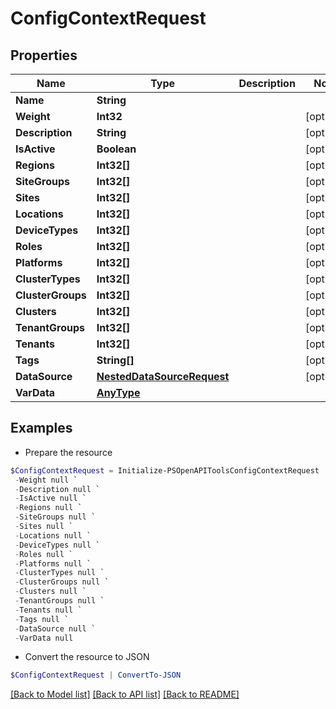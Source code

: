 # ConfigContextRequest
## Properties

Name | Type | Description | Notes
------------ | ------------- | ------------- | -------------
**Name** | **String** |  | 
**Weight** | **Int32** |  | [optional] 
**Description** | **String** |  | [optional] 
**IsActive** | **Boolean** |  | [optional] 
**Regions** | **Int32[]** |  | [optional] 
**SiteGroups** | **Int32[]** |  | [optional] 
**Sites** | **Int32[]** |  | [optional] 
**Locations** | **Int32[]** |  | [optional] 
**DeviceTypes** | **Int32[]** |  | [optional] 
**Roles** | **Int32[]** |  | [optional] 
**Platforms** | **Int32[]** |  | [optional] 
**ClusterTypes** | **Int32[]** |  | [optional] 
**ClusterGroups** | **Int32[]** |  | [optional] 
**Clusters** | **Int32[]** |  | [optional] 
**TenantGroups** | **Int32[]** |  | [optional] 
**Tenants** | **Int32[]** |  | [optional] 
**Tags** | **String[]** |  | [optional] 
**DataSource** | [**NestedDataSourceRequest**](NestedDataSourceRequest.md) |  | [optional] 
**VarData** | [**AnyType**](.md) |  | 

## Examples

- Prepare the resource
```powershell
$ConfigContextRequest = Initialize-PSOpenAPIToolsConfigContextRequest  -Name null `
 -Weight null `
 -Description null `
 -IsActive null `
 -Regions null `
 -SiteGroups null `
 -Sites null `
 -Locations null `
 -DeviceTypes null `
 -Roles null `
 -Platforms null `
 -ClusterTypes null `
 -ClusterGroups null `
 -Clusters null `
 -TenantGroups null `
 -Tenants null `
 -Tags null `
 -DataSource null `
 -VarData null
```

- Convert the resource to JSON
```powershell
$ConfigContextRequest | ConvertTo-JSON
```

[[Back to Model list]](../README.md#documentation-for-models) [[Back to API list]](../README.md#documentation-for-api-endpoints) [[Back to README]](../README.md)

